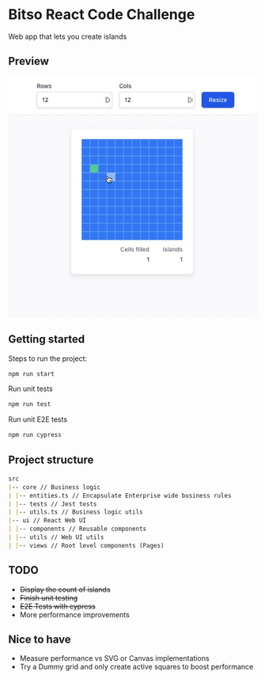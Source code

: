 # Bitso React Code Challenge

Web app that lets you create islands

## Preview

![](docs/preview.gif?raw=true)

## Getting started

Steps to run the project:

```bash
npm run start
```

Run unit tests

```bash
npm run test

```

Run unit E2E tests

```bash
npm run cypress

```

## Project structure

```markdown
src
|-- core // Business logic
| |-- entities.ts // Encapsulate Enterprise wide business rules
| |-- tests // Jest tests
| |-- utils.ts // Business logic utils
|-- ui // React Web UI
| |-- components // Reusable components
| |-- utils // Web UI utils
| |-- views // Root level components (Pages)
```

## TODO

- ~~Display the count of islands~~
- ~~Finish unit testing~~
- ~~E2E Tests with cypress~~
- More performance improvements

## Nice to have

- Measure performance vs SVG or Canvas implementations
- Try a Dummy grid and only create active squares to boost performance
